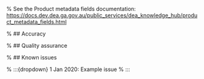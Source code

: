 % See the Product metadata fields documentation: https://docs.dev.dea.ga.gov.au/public_services/dea_knowledge_hub/product_metadata_fields.html

% ## Accuracy

% ## Quality assurance

% ## Known issues

% :::{dropdown} 1 Jan 2020: Example issue
% :::

